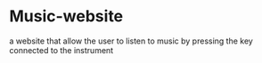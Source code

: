# Music-website
a website that allow the user to listen to music by pressing the key connected to the instrument
